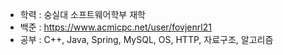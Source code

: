 - 학력 : 숭실대 소프트웨어학부 재학
- 백준 : https://www.acmicpc.net/user/fovjenrl21
- 공부 : C++, Java, Spring, MySQL, OS, HTTP, 자료구조, 알고리즘 
